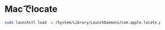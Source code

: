 # Macでlocate


```bash
sudo launchctl load -w /System/Library/LaunchDaemons/com.apple.locate.plist
```